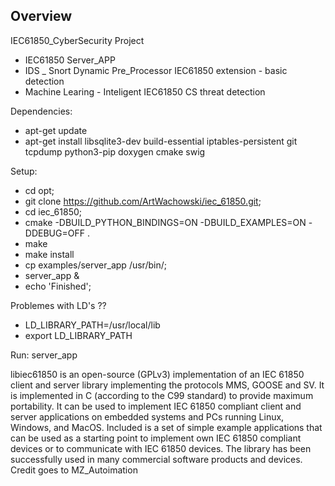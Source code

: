 ## Overview
IEC61850_CyberSecurity Project

- IEC61850 Server_APP 
- IDS _ Snort Dynamic Pre_Processor IEC61850 extension - basic detection 
- Machine Learing - Inteligent IEC61850 CS threat detection 

Dependencies:
- apt-get update
- apt-get install libsqlite3-dev build-essential iptables-persistent git tcpdump python3-pip doxygen cmake swig 

Setup:
- cd opt;
- git clone https://github.com/ArtWachowski/iec_61850.git;
- cd iec_61850;
- cmake -DBUILD_PYTHON_BINDINGS=ON -DBUILD_EXAMPLES=ON -DDEBUG=OFF . 
- make 
- make install
- cp examples/server_app /usr/bin/;
- server_app &
- echo 'Finished';

Problemes with LD's ?? 
- LD_LIBRARY_PATH=/usr/local/lib
- export LD_LIBRARY_PATH

Run:
server_app


libiec61850 is an open-source (GPLv3) implementation of an IEC 61850 client and server library implementing the protocols MMS, GOOSE and SV. 
It is implemented in C (according to the C99 standard) to provide maximum portability. 
It can be used to implement IEC 61850 compliant client and server applications on embedded systems and PCs running Linux, Windows, and MacOS. 
Included is a set of simple example applications that can be used as a starting point to implement own IEC 61850 compliant devices or to communicate with IEC 61850 devices. 
The library has been successfully used in many commercial software products and devices. Credit goes to MZ_Autoimation
